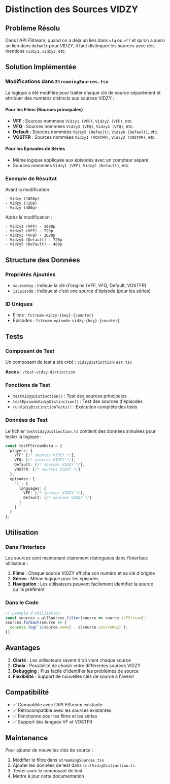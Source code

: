 # Distinction des Sources VIDZY

## Problème Résolu

Dans l'API FStream, quand on a déjà un lien dans `vfq` ou `vff` et qu'on a aussi un lien dans `default` pour VIDZY, il faut distinguer les sources avec des mentions `vidzy1`, `vidzy2`, etc.

## Solution Implémentée

### Modifications dans `StreamingSources.tsx`

La logique a été modifiée pour traiter chaque clé de source séparément et attribuer des numéros distincts aux sources VIDZY :

#### Pour les Films (Sources principales)
- **VFF** : Sources nommées `Vidzy1 (VFF)`, `Vidzy2 (VFF)`, etc.
- **VFQ** : Sources nommées `Vidzy3 (VFQ)`, `Vidzy4 (VFQ)`, etc.
- **Default** : Sources nommées `Vidzy5 (Default)`, `Vidzy6 (Default)`, etc.
- **VOSTFR** : Sources nommées `Vidzy1 (VOSTFR)`, `Vidzy2 (VOSTFR)`, etc.

#### Pour les Épisodes de Séries
- Même logique appliquée aux épisodes avec un compteur séparé
- Sources nommées `Vidzy1 (VFF)`, `Vidzy2 (Default)`, etc.

### Exemple de Résultat

Avant la modification :
```
- Vidzy (1080p)
- Vidzy (720p)
- Vidzy (480p)
```

Après la modification :
```
- Vidzy1 (VFF) - 1080p
- Vidzy2 (VFF) - 720p
- Vidzy3 (VFQ) - 1080p
- Vidzy4 (Default) - 720p
- Vidzy5 (Default) - 480p
```

## Structure des Données

### Propriétés Ajoutées
- `sourceKey` : Indique la clé d'origine (VFF, VFQ, Default, VOSTFR)
- `isEpisode` : Indique si c'est une source d'épisode (pour les séries)

### ID Uniques
- Films : `fstream-vidzy-{key}-{counter}`
- Épisodes : `fstream-episode-vidzy-{key}-{counter}`

## Tests

### Composant de Test
Un composant de test a été créé : `VidzyDistinctionTest.tsx`

**Accès** : `/test-vidzy-distinction`

### Fonctions de Test
- `testVidzyDistinction()` : Test des sources principales
- `testEpisodeVidzyDistinction()` : Test des sources d'épisodes
- `runVidzyDistinctionTests()` : Exécution complète des tests

### Données de Test
Le fichier `testVidzyDistinction.ts` contient des données simulées pour tester la logique :

```typescript
const testFStreamData = {
  players: {
    VFF: [/* sources VIDZY */],
    VFQ: [/* sources VIDZY */],
    Default: [/* sources VIDZY */],
    VOSTFR: [/* sources VIDZY */]
  },
  episodes: {
    '1': {
      languages: {
        VFF: [/* sources VIDZY */],
        Default: [/* sources VIDZY */]
      }
    }
  }
};
```

## Utilisation

### Dans l'Interface
Les sources sont maintenant clairement distinguées dans l'interface utilisateur :

1. **Films** : Chaque source VIDZY affiche son numéro et sa clé d'origine
2. **Séries** : Même logique pour les épisodes
3. **Navigation** : Les utilisateurs peuvent facilement identifier la source qu'ils préfèrent

### Dans le Code
```typescript
// Exemple d'utilisation
const sources = allSources.filter(source => source.isFStream);
sources.forEach(source => {
  console.log(`${source.name} - ${source.sourceKey}`);
});
```

## Avantages

1. **Clarté** : Les utilisateurs savent d'où vient chaque source
2. **Choix** : Possibilité de choisir entre différentes sources VIDZY
3. **Debugging** : Plus facile d'identifier les problèmes de source
4. **Flexibilité** : Support de nouvelles clés de source à l'avenir

## Compatibilité

- ✅ Compatible avec l'API FStream existante
- ✅ Rétrocompatible avec les sources existantes
- ✅ Fonctionne pour les films et les séries
- ✅ Support des langues VF et VOSTFR

## Maintenance

Pour ajouter de nouvelles clés de source :

1. Modifier le filtre dans `StreamingSources.tsx`
2. Ajouter les données de test dans `testVidzyDistinction.ts`
3. Tester avec le composant de test
4. Mettre à jour cette documentation
